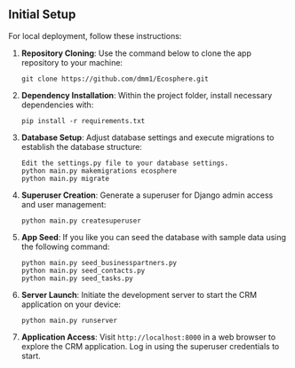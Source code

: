 ## Initial Setup

For local deployment, follow these instructions:

1. **Repository Cloning**: Use the command below to clone the app repository to your machine:
   ```
   git clone https://github.com/dmm1/Ecosphere.git
   ```

2. **Dependency Installation**: Within the project folder, install necessary dependencies with:
   ```
   pip install -r requirements.txt
   ```

3. **Database Setup**: Adjust database settings and execute migrations to establish the database structure:
   ```
   Edit the settings.py file to your database settings.
   python main.py makemigrations ecosphere
   python main.py migrate
   ```

4. **Superuser Creation**: Generate a superuser for Django admin access and user management:
   ```
   python main.py createsuperuser
   ```

5. **App Seed**: If you like you can seed the database with sample data using the following command:
   ```
   python main.py seed_businesspartners.py
   python main.py seed_contacts.py
   python main.py seed_tasks.py
   ```
6. **Server Launch**: Initiate the development server to start the CRM application on your device:
   ```
   python main.py runserver
   ```

7. **Application Access**: Visit `http://localhost:8000` in a web browser to explore the CRM application. Log in using the superuser credentials to start.
 
